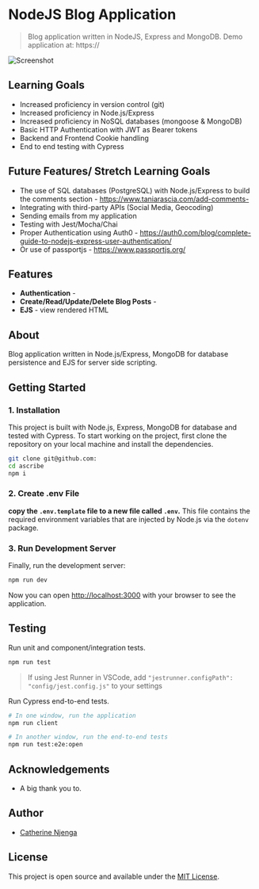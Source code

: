 # NodeJS Blog Application
> Blog application written in NodeJS, Express and MongoDB.
> Demo application at: https://

![Screenshot](./)

## Learning Goals
- Increased proficiency in version control (git)
- Increased proficiency in Node.js/Express
- Increased proficiency in NoSQL databases (mongoose & MongoDB)
- Basic HTTP Authentication with JWT as Bearer tokens
- Backend and Frontend Cookie handling
- End to end testing with Cypress

## Future Features/ Stretch Learning Goals
- The use of SQL databases (PostgreSQL) with Node.js/Express to build the comments section - https://www.taniarascia.com/add-comments-
- Integrating with third-party APIs (Social Media, Geocoding)
- Sending emails from my application
- Testing with Jest/Mocha/Chai
- Proper Authentication using Auth0 - https://auth0.com/blog/complete-guide-to-nodejs-express-user-authentication/ 
- Or use of passportjs - https://www.passportjs.org/ 

## Features

- **Authentication** - 
- **Create/Read/Update/Delete Blog Posts** - 
- **EJS** - view rendered HTML
<!-- - **Syntax highlighting** - light and dark mode available (based on the beautiful [New Moon theme](https://taniarascia.github.io/new-moon/))
- **Keyboard shortcuts** - use the keyboard for all common tasks - creating notes and categories, toggling settings, and other options
- **Drag and drop** - drag a note or multiple notes to categories, favorites, or trash
- **Multi-cursor editing** - supports multiple cursors and other [Codemirror](https://codemirror.net/) options
- **Search notes** - easily search all notes, or notes within a category
- **Prettify notes** - use Prettier on the fly for your Markdown
- **No WYSIWYG** - made for developers, by developers
- **No database** - notes are only stored in the browser's local storage and are available for download and export to you alone
- **No tracking or analytics** - 'nuff said
- **GitHub integration** - self-hosted option is available for auto-syncing to a GitHub repository (not available in the demo) -->

## About

Blog application written in Node.js/Express, MongoDB for database persistence and EJS for server side scripting.

## Getting Started

### 1. Installation

This project is built with Node.js, Express, MongoDB for database and tested with Cypress. To start working on the project, first clone the repository on your local machine and install the dependencies.

```bash
git clone git@github.com:
cd ascribe
npm i
```

### 2. Create .env File

**copy the `.env.template` file to a new file called `.env`.** This file contains the required environment variables that are injected by Node.js via the `dotenv` package.

### 3. Run Development Server

Finally, run the development server:

```bash
npm run dev
```

Now you can open [http://localhost:3000](http://localhost:3000) with your browser to see the application.


## Testing

Run unit and component/integration tests.

```bash
npm run test
```

> If using Jest Runner in VSCode, add `"jestrunner.configPath": "config/jest.config.js"` to your settings

Run Cypress end-to-end tests.

```bash
# In one window, run the application
npm run client

# In another window, run the end-to-end tests
npm run test:e2e:open
```

<!-- ## Contributing

TakeNote is an open source project, and contributions of any kind are welcome and appreciated. Open issues, bugs, and feature requests are all listed on the [issues](https://github.com/taniarascia/takenote/issues) tab and labeled accordingly. Feel free to open bug tickets and make feature requests. Easy bugs and features will be tagged with the `good first issue` label.

View [CONTRIBUTING.md](CONTRIBUTING.md) to learn about the style guide, folder structure, scripts, and how to contribute. -->

<!-- ## Contributors

Thanks goes to these wonderful people: -->


## Acknowledgements

- A big thank you to.

## Author

- [Catherine Njenga](https://www.taniarascia.com)

## License

This project is open source and available under the [MIT License](LICENSE).